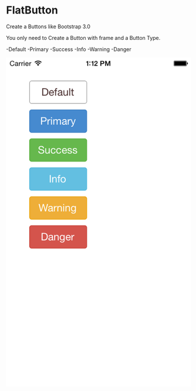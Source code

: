 FlatButton
==========

Create a Buttons like Bootstrap 3.0

You only need to Create a Button with frame and a Button Type.

-Default
-Primary
-Success
-Info
-Warning
-Danger

![Image](https://raw.githubusercontent.com/alexmeji/FlatButton/master/flatimg.png)